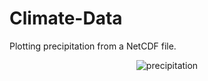 # Climate-Data
Plotting precipitation from a NetCDF file. 


<div align="center">
  <img src="https://github.com/SirSebLancelot/Climate-Data/blob/main/precipitation_timelapse.gif?raw=true" alt="precipitation">
</div>
